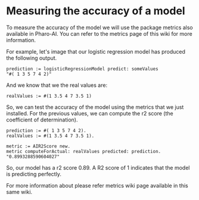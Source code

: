 # Measuring the accuracy of a model

To measure the accuracy of the model we will use the package metrics also available in Pharo-AI. You can refer to the metrics page of this wiki for more information.

For example, let's image that our logistic regression model has produced the following output.

```st
prediction := logisticRegressionModel predict: someValues
"#( 1 3 5 7 4 2)"
```

And we know that we the real values are:
```st
realValues := #(1 3.5 4 7 3.5 1)
```

So, we can test the accuracy of the model using the metrics that we just installed.
For the previous values, we can compute the r2 score (the coefficient of determination).

```st
prediction := #( 1 3 5 7 4 2).
realValues := #(1 3.5 4 7 3.5 1).

metric := AIR2Score new.
metric computeForActual: realValues predicted: prediction.
"0.8993288590604027"
```

So, our model has a r2 score 0.89. A R2 score of 1 indicates that the model is predicting perfectly.

For more information about please refer metrics wiki page available in this same wiki.